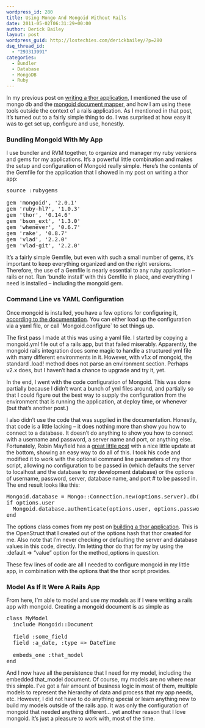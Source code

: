 ```yaml
---
wordpress_id: 280
title: Using Mongo And Mongoid Without Rails
date: 2011-05-02T06:31:29+00:00
author: Derick Bailey
layout: post
wordpress_guid: http://lostechies.com/derickbailey/?p=280
dsq_thread_id:
  - "293313991"
categories:
  - Bundler
  - Database
  - MongoDB
  - Ruby
---
```

In my previous post on [writing a thor application](http://lostechies.com/derickbailey/2011/04/29/writing-a-thor-application/), I mentioned the use of mongo db and the [mongoid document mapper](http://mongoid.org/), and how I am using these tools outside the context of a rails application. As I mentioned in that post, it&#8217;s turned out to a fairly simple thing to do. I was surprised at how easy it was to get set up, configure and use, honestly.

 

### Bundling Mongoid With My App

I use bundler and RVM together, to organize and manager my ruby versions and gems for my applications. It&#8217;s a powerful little combination and makes the setup and configuration of Mongoid really simple. Here&#8217;s the contents of the Gemfile for the application that I showed in my post on writing a thor app:

<pre>source :rubygems<br /><br />gem 'mongoid', '2.0.1'<br />gem 'ruby-hl7', '1.0.3'<br />gem 'thor', '0.14.6'<br />gem 'bson_ext', '1.3.0'<br />gem 'whenever', '0.6.7'<br />gem 'rake', '0.8.7'<br />gem 'vlad', '2.2.0'<br />gem 'vlad-git', '2.2.0'</pre>

 

It&#8217;s a fairly simple Gemfile, but even with such a small number of gems, it&#8217;s important to keep everything organized and on the right versions. Therefore, the use of a Gemfile is nearly essential to any ruby application &#8211; rails or not. Run &#8216;bundle install&#8217; with this Gemfile in place, and everything I need is installed &#8211; including the mongoid gem.

 

### Command Line vs YAML Configuration

Once mongoid is installed, you have a few options for configuring it, [according to the documentation](http://mongoid.org/docs/installation/configuration.html). You can either load up the configuration via a yaml file, or call \`Mongoid.configure\` to set things up.

The first pass I made at this was using a yaml file. I started by copying a mongoid.yml file out of a rails app, but that failed miserably. Apparently, the mongoid rails integration does some magic to handle a structured yml file with many different environments in it. However, with v1.x of mongoid, the standard .load! method does not parse an environment section. Perhaps v2.x does, but I haven&#8217;t had a chance to upgrade and try it, yet.

In the end, I went with the code configuration of Mongoid. This was done partially because I didn&#8217;t want a bunch of yml files around, and partially so that I could figure out the best way to supply the configuration from the environment that is running the application, at deploy time, or whenever (but that&#8217;s another post.)

I also didn&#8217;t use the code that was supplied in the documentation. Honestly, that code is a little lacking &#8211; it does nothing more than show you how to connect to a database. It doesn&#8217;t do anything to show you how to connect with a username and password, a server name and port, or anything else. Fortunately, Robin Mayfield has a [great little post](http://rujmah.posterous.com/using-mongoid-without-rails) with a nice little update at the bottom, showing an easy way to do all of this. I took his code and modified it to work with the optional command line parameters of my thor script, allowing no configuration to be passed in (which defaults the server to localhost and the database to my development database) or the options of username, password, server, database name, and port # to be passed in. The end result looks like this:

<pre>Mongoid.database = Mongo::Connection.new(options.server).db(options.database)
if options.user
  Mongoid.database.authenticate(options.user, options.password)
end</pre>

 

The options class comes from my post on [building a thor application](http://lostechies.com/derickbailey/2011/04/29/writing-a-thor-application/). This is the OpenStruct that I created out of the options hash that thor created for me. Also note that I&#8217;m never checking or defaulting the server and database values in this code, directly. I&#8217;m letting thor do that for my by using the :default => &#8220;value&#8221; option for the method_options in question.

These few lines of code are all I needed to configure mongoid in my little app, in combination with the options that the thor script provides.

 

### Model As If It Were A Rails App

From here, I&#8217;m able to model and use my models as if I were writing a rails app with mongoid. Creating a mongoid document is as simple as

<pre>class MyModel<br />  include Mongoid::Document<br /><br />  field :some_field<br />  field :a_date, :type =&gt; DateTime<br />  <br />  embeds_one :that_model<br />end </pre>

 

And I now have all the persistence that I need for my model, including the embedded that_model document. Of course, my models are no where near this simple. I&#8217;ve got a fair amount of business logic in most of them, multiple models to represent the hierarchy of data and process that my app needs, etc. However, I did not have to do anything special or learn anything new to build my models outside of the rails app. It was only the configuration of mongoid that needed anything different&#8230; yet another reason that I love mongoid. It&#8217;s just a pleasure to work with, most of the time.

 